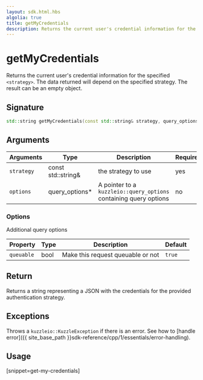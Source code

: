 ```yaml
---
layout: sdk.html.hbs
algolia: true
title: getMyCredentials
description: Returns the current user's credential information for the specified `<strategy>`.
---
```


# getMyCredentials

Returns the current user's credential information for the specified `<strategy>`. The data returned will depend on the specified strategy. The result can be an empty object.

## Signature

```cpp
std::string getMyCredentials(const std::string& strategy, query_options *options=nullptr);
```

## Arguments

| Arguments    | Type    | Description | Required
|--------------|---------|-------------|----------
| `strategy` | const std::string& | the strategy to use    | yes
| `options`  | query_options*    | A pointer to a `kuzzleio::query_options` containing query options | no       |

### **Options**

Additional query options

| Property     | Type    | Description                       | Default |
| ---------- | ------- | --------------------------------- | ------- |
| `queuable` | bool | Make this request queuable or not | `true`  |

## Return

Returns a string representing a JSON with the credentials for the provided authentication strategy.

## Exceptions

Throws a `kuzzleio::KuzzleException` if there is an error. See how to [handle error]({{ site_base_path }}sdk-reference/cpp/1/essentials/error-handling).

## Usage

[snippet=get-my-credentials]
